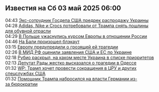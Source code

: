 <h2>Известия на Сб 03 май 2025 06:00</h2><!--2025-05-03 04:43:42-->
<div class="rssn">
  <div><span class="smaller gray hspace">04:43</span> <a class="nodecor" href="https://news.rambler.ru/world/54607219-eks-sotrudnik-gosdepa-ssha-predrek-rasprodazhu-ukrainy/">Экс-сотрудник Госдепа США предрек распродажу Украины</a></div>
</div>
<div class="rssn">
  <div><span class="smaller gray hspace">04:28</span> <a class="nodecor" href="https://news.rambler.ru/world/54601802-adidas-nike-i-crocs-potrebovali-ot-trampa-snyat-poshliny-dlya-obuvnoy-otrasli/">Adidas, Nike и Crocs потребовали от Трампа снять пошлины для обувной отрасли</a></div>
</div>
<div class="rssn">
  <div><span class="smaller gray hspace">04:29</span> <a class="nodecor" href="https://news.rambler.ru/world/54607209-v-polshe-uzhasnulis-kursom-evropy-v-otnoshenii-rossii/">В Польше ужаснулись курсом Европы в отношении России</a></div>
</div>
<div class="rssn">
  <div><span class="smaller gray hspace">04:46</span> <a class="nodecor" href="https://news.rambler.ru/world/54606542-na-bali-proizoshel-blekaut/">На Бали произошел блэкаут</a></div>
</div>
<div class="rssn">
  <div><span class="smaller gray hspace">03:15</span> <a class="nodecor" href="https://news.rambler.ru/world/54607144-evropu-predupredili-o-grozyaschey-ey-tragedii/">Европу предупредили о грозящей ей трагедии</a></div>
</div>
<div class="rssn">
  <div><span class="smaller gray hspace">02:26</span> <a class="nodecor" href="https://news.rambler.ru/world/54607128-v-mid-rf-otsenili-zayavleniya-ssha-i-es-po-ukraine/">В МИД РФ оценили заявления США и ЕС по Украине</a></div>
</div>
<div class="rssn">
  <div><span class="smaller gray hspace">02:18</span> <a class="nodecor" href="https://news.rambler.ru/world/54607129-rubio-raskryl-na-kakom-meste-ukraina-v-spiske-prioritetov/">Рубио раскрыл, на каком месте Украина в списке приоритетов</a></div>
</div>
<div class="rssn">
  <div><span class="smaller gray hspace">02:13</span> <a class="nodecor" href="https://news.rambler.ru/world/54604223-deputat-rady-zhestko-vyskazalsya-o-tragedii-v-odesse/">Депутат Рады жестко высказался о трагедии в Одессе</a></div>
</div>
<div class="rssn">
  <div><span class="smaller gray hspace">01:32</span> <a class="nodecor" href="https://news.rambler.ru/world/54607085-wp-tramp-hochet-provesti-sokrascheniya-v-tsru-i-drugih-spetssluzhbah-ssha/">WP: Трамп хочет провести сокращения в ЦРУ и других спецслужбах США</a></div>
</div>
<div class="rssn">
  <div><span class="smaller gray hspace">01:32</span> <a class="nodecor" href="https://news.rambler.ru/world/54607084-pomoschnik-trampa-nabrosilsya-na-vlasti-germanii-iz-za-byurokratii/">Помощник Трампа набросился на власти Германии из-за бюрократии</a></div>
</div>